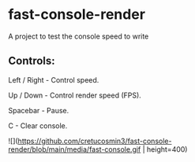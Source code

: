 # fast-console-render
A project to test the console speed to write

## Controls:
Left / Right - Control speed.

Up / Down - Control render speed (FPS).

Spacebar - Pause.

C - Clear console.


![](https://github.com/cretucosmin3/fast-console-render/blob/main/media/fast-console.gif  | height=400)